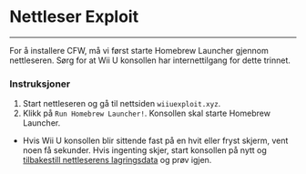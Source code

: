 # Nettleser Exploit
---
For å installere CFW, må vi først starte Homebrew Launcher gjennom nettleseren. Sørg for at Wii U konsollen har internettilgang for dette trinnet.

### Instruksjoner

1. Start nettleseren og gå til nettsiden `wiiuexploit.xyz`.
1. Klikk på `Run Homebrew Launcher!`. Konsollen skal starte Homebrew Launcher.
 - Hvis Wii U konsollen blir sittende fast på en hvit eller fryst skjerm, vent noen få sekunder. Hvis ingenting skjer, start konsollen på nytt og [tilbakestill nettleserens lagringsdata](https://en-americas-support.nintendo.com/app/answers/detail/a_id/1507/~/how-to-delete-the-internet-browser-history) og prøv igjen.
